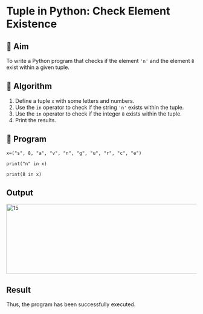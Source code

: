 # Tuple in Python: Check Element Existence

## 🎯 Aim
To write a Python program that checks if the element `'n'` and the element `8` exist within a given tuple.

## 🧠 Algorithm
1. Define a tuple `x` with some letters and numbers.
2. Use the `in` operator to check if the string `'n'` exists within the tuple.
3. Use the `in` operator to check if the integer `8` exists within the tuple.
4. Print the results.

## 🧾 Program
```
x=("s", 8, "a", "v", "n", "g", "u", "r", "c", "e") 

print("n" in x)

print(8 in x)
```
## Output
<img width="543" height="185" alt="15" src="https://github.com/user-attachments/assets/32291bae-e72b-41c8-b579-8235472410a4" />

## Result
Thus, the program has been successfully executed. 
